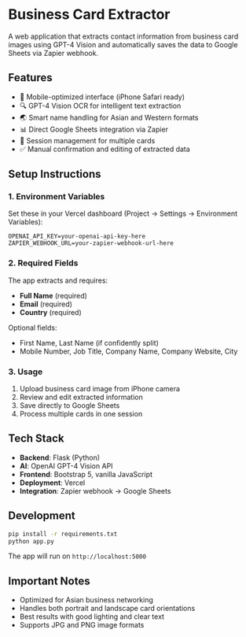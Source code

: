 # Business Card Extractor

A web application that extracts contact information from business card images using GPT-4 Vision and automatically saves the data to Google Sheets via Zapier webhook.

## Features

- 📱 Mobile-optimized interface (iPhone Safari ready)
- 🔍 GPT-4 Vision OCR for intelligent text extraction
- 🌏 Smart name handling for Asian and Western formats
- 📊 Direct Google Sheets integration via Zapier
- 🔄 Session management for multiple cards
- ✅ Manual confirmation and editing of extracted data

## Setup Instructions

### 1. Environment Variables

Set these in your Vercel dashboard (Project → Settings → Environment Variables):

```
OPENAI_API_KEY=your-openai-api-key-here
ZAPIER_WEBHOOK_URL=your-zapier-webhook-url-here
```

### 2. Required Fields

The app extracts and requires:
- **Full Name** (required)
- **Email** (required) 
- **Country** (required)

Optional fields:
- First Name, Last Name (if confidently split)
- Mobile Number, Job Title, Company Name, Company Website, City

### 3. Usage

1. Upload business card image from iPhone camera
2. Review and edit extracted information
3. Save directly to Google Sheets
4. Process multiple cards in one session

## Tech Stack

- **Backend**: Flask (Python)
- **AI**: OpenAI GPT-4 Vision API
- **Frontend**: Bootstrap 5, vanilla JavaScript
- **Deployment**: Vercel
- **Integration**: Zapier webhook → Google Sheets

## Development

```bash
pip install -r requirements.txt
python app.py
```

The app will run on `http://localhost:5000`

## Important Notes

- Optimized for Asian business networking
- Handles both portrait and landscape card orientations
- Best results with good lighting and clear text
- Supports JPG and PNG image formats